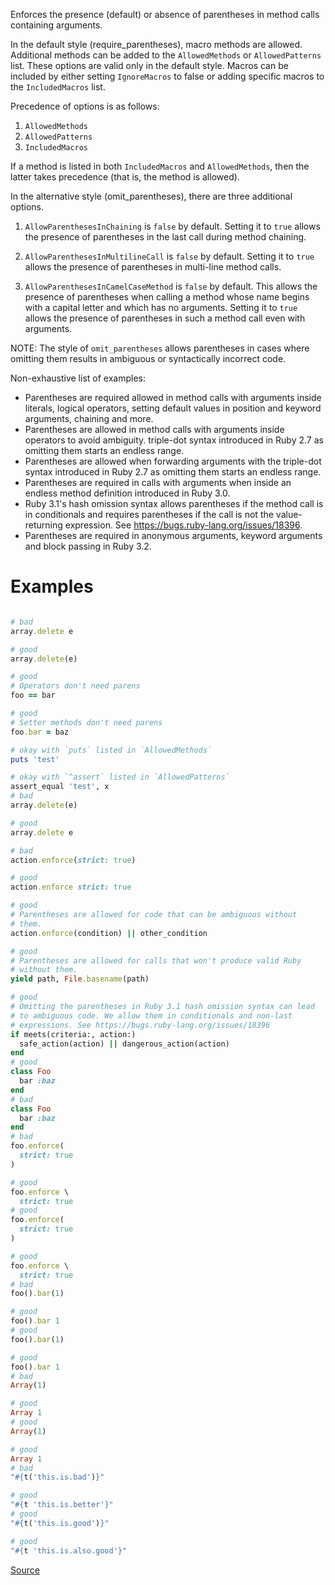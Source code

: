
Enforces the presence (default) or absence of parentheses in
method calls containing arguments.

In the default style (require_parentheses), macro methods are allowed.
Additional methods can be added to the `AllowedMethods` or
`AllowedPatterns` list. These options are valid only in the default
style. Macros can be included by either setting `IgnoreMacros` to false
or adding specific macros to the `IncludedMacros` list.

Precedence of options is as follows:

1. `AllowedMethods`
2. `AllowedPatterns`
3. `IncludedMacros`

If a method is listed in both `IncludedMacros` and `AllowedMethods`,
then the latter takes precedence (that is, the method is allowed).

In the alternative style (omit_parentheses), there are three additional
options.

1. `AllowParenthesesInChaining` is `false` by default. Setting it to
   `true` allows the presence of parentheses in the last call during
   method chaining.

2. `AllowParenthesesInMultilineCall` is `false` by default. Setting it
    to `true` allows the presence of parentheses in multi-line method
    calls.

3. `AllowParenthesesInCamelCaseMethod` is `false` by default. This
    allows the presence of parentheses when calling a method whose name
    begins with a capital letter and which has no arguments. Setting it
    to `true` allows the presence of parentheses in such a method call
    even with arguments.

NOTE: The style of `omit_parentheses` allows parentheses in cases where
omitting them results in ambiguous or syntactically incorrect code.

Non-exhaustive list of examples:

- Parentheses are required allowed in method calls with arguments inside
  literals, logical operators, setting default values in position and
  keyword arguments, chaining and more.
- Parentheses are allowed in method calls with arguments inside
  operators to avoid ambiguity.
  triple-dot syntax introduced in Ruby 2.7 as omitting them starts an
  endless range.
- Parentheses are allowed when forwarding arguments with the
  triple-dot syntax introduced in Ruby 2.7 as omitting them starts an
  endless range.
- Parentheses are required in calls with arguments when inside an
  endless method definition introduced in Ruby 3.0.
- Ruby 3.1's hash omission syntax allows parentheses if the method call
  is in conditionals and requires parentheses if the call
  is not the value-returning expression. See
  https://bugs.ruby-lang.org/issues/18396.
- Parentheses are required in anonymous arguments, keyword arguments
  and block passing in Ruby 3.2.

# Examples

```ruby

# bad
array.delete e

# good
array.delete(e)

# good
# Operators don't need parens
foo == bar

# good
# Setter methods don't need parens
foo.bar = baz

# okay with `puts` listed in `AllowedMethods`
puts 'test'

# okay with `^assert` listed in `AllowedPatterns`
assert_equal 'test', x
# bad
array.delete(e)

# good
array.delete e

# bad
action.enforce(strict: true)

# good
action.enforce strict: true

# good
# Parentheses are allowed for code that can be ambiguous without
# them.
action.enforce(condition) || other_condition

# good
# Parentheses are allowed for calls that won't produce valid Ruby
# without them.
yield path, File.basename(path)

# good
# Omitting the parentheses in Ruby 3.1 hash omission syntax can lead
# to ambiguous code. We allow them in conditionals and non-last
# expressions. See https://bugs.ruby-lang.org/issues/18396
if meets(criteria:, action:)
  safe_action(action) || dangerous_action(action)
end
# good
class Foo
  bar :baz
end
# bad
class Foo
  bar :baz
end
# bad
foo.enforce(
  strict: true
)

# good
foo.enforce \
  strict: true
# good
foo.enforce(
  strict: true
)

# good
foo.enforce \
  strict: true
# bad
foo().bar(1)

# good
foo().bar 1
# good
foo().bar(1)

# good
foo().bar 1
# bad
Array(1)

# good
Array 1
# good
Array(1)

# good
Array 1
# bad
"#{t('this.is.bad')}"

# good
"#{t 'this.is.better'}"
# good
"#{t('this.is.good')}"

# good
"#{t 'this.is.also.good'}"
```

[Source](http://www.rubydoc.info/gems/rubocop/RuboCop/Cop/Style/MethodCallWithArgsParentheses)